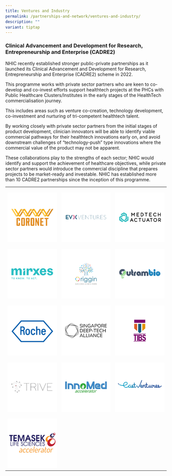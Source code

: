 ```yaml
---
title: Ventures and Industry
permalink: /partnerships-and-network/ventures-and-industry/
description: ""
variant: tiptap
---
```

<h3><strong>Clinical Advancement and Development for Research, Entrepreneurship and Enterprise (CADRE2)</strong></h3><p>NHIC recently established stronger public-private partnerships as it launched its Clinical Advancement and Development for Research, Entrepreneurship and Enterprise (CADRE2) scheme in 2022.</p><p>This programme works with private sector partners who are keen to co-develop and co-invest efforts support healthtech projects at the PHCs with Public Healthcare Clusters/Institutes in the early stages of the HealthTech commercialisation journey.</p><p>This includes areas such as venture co-creation, technology development, co-investment and nurturing of tri-competent healthtech talent.</p><p>By working closely with private sector partners from the initial stages of product development, clinician innovators will be able to identify viable commercial pathways for their healthtech innovations early on, and avoid downstream challenges of “technology-push” type innovations where the commercial value of the product may not be apparent.</p><p>These collaborations play to the strengths of each sector; NHIC would identify and support the achievement of healthcare objectives, while private sector partners would introduce the commercial discipline that prepares projects to be market-ready and investable. NHIC has established more than 10 CADRE2 partnerships since the inception of this programme.</p><table><tbody><tr><th rowspan="1" colspan="1"><p></p><div class="isomer-image-wrapper"><img style="width: 100%" height="auto" width="100%" alt="Coronet" src="/images/Partners Icons/CADRE2/cadre logos_coronet.png"></div></th><th rowspan="1" colspan="1"><p></p><div class="isomer-image-wrapper"><img style="width: 100%" height="auto" width="100%" alt="EVX Ventures" src="/images/Partners Icons/CADRE2/cadre logos_evx.png"></div></th><th rowspan="1" colspan="1"><p></p><div class="isomer-image-wrapper"><img style="width: 100%" height="auto" width="100%" alt="Medtech Actuator" src="/images/Partners Icons/CADRE2/cadre logos_medtech actuator.png"></div></th></tr><tr><td rowspan="1" colspan="1"><p></p><div class="isomer-image-wrapper"><img style="width: 100%" height="auto" width="100%" alt="mirxes" src="/images/Partners Icons/CADRE2/cadre logos_mirxes.png"></div></td><td rowspan="1" colspan="1"><p></p><div class="isomer-image-wrapper"><img style="width: 100%" height="auto" width="100%" alt="Origgin" src="/images/Partners Icons/CADRE2/cadre logos_origgin.png"></div></td><td rowspan="1" colspan="1"><p></p><div class="isomer-image-wrapper"><img style="width: 100%" height="auto" width="100%" alt="Outrambio" src="/images/Partners Icons/CADRE2/cadre logos_outrambio.png"></div></td></tr><tr><td rowspan="1" colspan="1"><p></p><div class="isomer-image-wrapper"><img style="width: 100%" height="auto" width="100%" alt="Roche" src="/images/Partners Icons/CADRE2/cadre logos_roche.png"></div></td><td rowspan="1" colspan="1"><p></p><div class="isomer-image-wrapper"><img style="width: 100%" height="auto" width="100%" alt="Singapore Deep-Tech Alliance" src="/images/Partners Icons/CADRE2/cadre logos_sdta.png"></div></td><td rowspan="1" colspan="1"><p></p><div class="isomer-image-wrapper"><img style="width: 100%" height="auto" width="100%" alt="Trinity Innovation Bioventure Singapore" src="/images/Partners Icons/CADRE2/cadre logos_tibs.png"></div></td></tr><tr><td rowspan="1" colspan="1"><p></p><div class="isomer-image-wrapper"><img style="width: 100%" height="auto" width="100%" alt="TRIVE" src="/images/Partners Icons/CADRE2/cadre logos_trive.png"></div></td><td rowspan="1" colspan="1"><p></p><div class="isomer-image-wrapper"><img style="width: 100%" height="auto" width="100%" alt="InnoMed accelerator" src="/images/Partners Icons/CADRE2/cadre logos_innomed.png"></div></td><td rowspan="1" colspan="1"><p></p><div class="isomer-image-wrapper"><img style="width: 100%" height="auto" width="100%" alt="East Ventures" src="/images/Partners Icons/CADRE2/EastVentures.png"></div></td></tr><tr><td rowspan="1" colspan="1"><p></p><div class="isomer-image-wrapper"><img style="width: 100%" height="auto" width="100%" alt="Temasek Life Sciences accelerator" src="/images/Partners Icons/CADRE2/TLA.jpg"></div></td><td rowspan="1" colspan="1"><p></p></td><td rowspan="1" colspan="1"><p></p></td></tr></tbody></table><p></p>